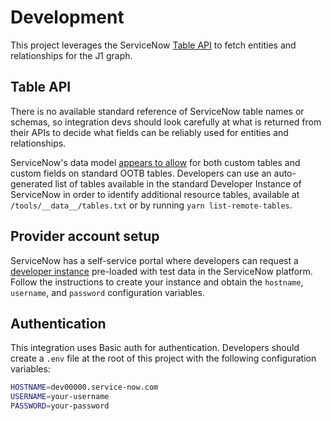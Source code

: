 # Development

This project leverages the ServiceNow
[Table API](https://developer.servicenow.com/dev.do#!/reference/api/orlando/rest/c_TableAPI)
to fetch entities and relationships for the J1 graph.

## Table API

There is no available standard reference of ServiceNow table names or schemas,
so integration devs should look carefully at what is returned from their APIs to
decide what fields can be reliably used for entities and relationships.

ServiceNow's data model
[appears to allow](https://community.servicenow.com/community?id=community_question&sys_id=f17a87e9db5cdbc01dcaf3231f96196f)
for both custom tables and custom fields on standard OOTB tables. Developers can
use an auto-generated list of tables available in the standard Developer
Instance of ServiceNow in order to identify additional resource tables,
available at `/tools/__data__/tables.txt` or by running
`yarn list-remote-tables`.

## Provider account setup

ServiceNow has a self-service portal where developers can request a
[developer instance](https://developer.servicenow.com/dev.do#!/learn/learning-plans/paris/new_to_servicenow/app_store_learnv2_buildmyfirstapp_paris_personal_developer_instances)
pre-loaded with test data in the ServiceNow platform. Follow the instructions to
create your instance and obtain the `hostname`, `username`, and `password`
configuration variables.

## Authentication

This integration uses Basic auth for authentication. Developers should create a
`.env` file at the root of this project with the following configuration
variables:

```bash
HOSTNAME=dev00000.service-now.com
USERNAME=your-username
PASSWORD=your-password
```
